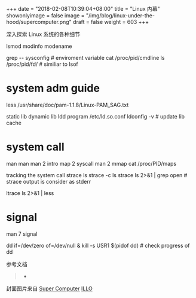 +++
date = "2018-02-08T10:39:04+08:00"
title = "Linux 内幕"
showonlyimage = false
image = "/img/blog/linux-under-the-hood/supercomputer.png"
draft = false
weight = 603
+++

深入探索 Linux 系统的各种细节
<!--more-->

lsmod
modinfo modename

grep -- sysconfig # enviroment variable
cat /proc/pid/cmdline
ls /proc/pid/fd/ # similiar to lsof

# system adm guide
less /usr/share/doc/pam-1.1.8/Linux-PAM_SAG.txt

static lib
dynamic lib
    ldd program
    /etc/ld.so.conf
    ldconfig -v # update lib cache

# system call

man man
man 2 intro
map 2 syscall
man 2 mmap
cat /proc/PID/maps

tracking the system call
strace ls
strace -c ls
strace ls 2>&1 | grep open  # strace output is consider as stderr

ltrace ls 2>&1 | less

# signal
man 7 signal

dd if=/dev/zero of=/dev/null &
kill -s USR1 $(pidof dd) # check progress of dd


参考文档

> -

封面图片来自 [Super Computer](https://dribbble.com/shots/1250466-Supercomputer) <a href="https://dribbble.com/illotv"><i class="fa fa-dribbble" aria-hidden="true"></i> ILLO</a>
